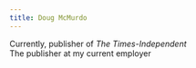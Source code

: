 ```yaml
---
title: Doug McMurdo
---
```


Currently, publisher of _The Times-Independent_  
The publisher at my current employer
